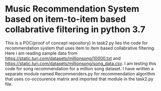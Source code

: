 # Music Recommendation System based on item-to-item based collabrative filtering in python 3.7

This is a POC(proof of concept repository)
In task2.py lies the code for recommendation system that uses item to item based collabrative filtering.
Here i am reading sample data from https://static.turi.com/datasets/millionsong/10000.txt and https://static.turi.com/datasets/millionsong/song_data.csv.
I am testing this code for song recommendation for a million song dataset.
I have written a separate module named Recommenders.py for recommendation algorithm that uses co-occourence matrix and imported that module in the task2.py file.
